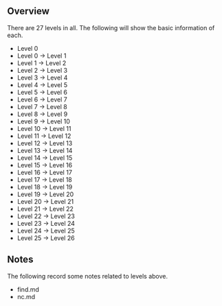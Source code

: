 ## Overview

There are 27 levels in all.
The following will show the basic information of each.

+ Level 0               
+ Level 0 -> Level 1    
+ Level 1 -> Level 2
+ Level 2 -> Level 3
+ Level 3 -> Level 4
+ Level 4 -> Level 5
+ Level 5 -> Level 6
+ Level 6 -> Level 7
+ Level 7 -> Level 8
+ Level 8 ->  Level 9
+ Level 9  -> Level 10
+ Level 10 -> Level 11
+ Level 11 -> Level 12
+ Level 12 -> Level 13
+ Level 13 -> Level 14
+ Level 14 -> Level 15
+ Level 15 -> Level 16
+ Level 16 -> Level 17
+ Level 17 -> Level 18
+ Level 18 -> Level 19
+ Level 19 -> Level 20
+ Level 20 -> Level 21
+ Level 21 -> Level 22
+ Level 22 -> Level 23
+ Level 23 -> Level 24
+ Level 24 -> Level 25
+ Level 25 -> Level 26


## Notes

The following record some notes related to levels above.

+ find.md
+ nc.md

